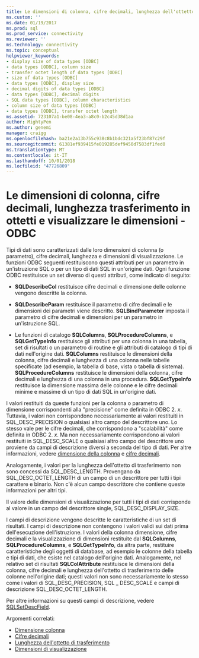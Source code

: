 ```yaml
---
title: Le dimensioni di colonna, cifre decimali, lunghezza dell'ottetto di trasferimento, dimensioni di visualizzazione | Microsoft Docs
ms.custom: ''
ms.date: 01/19/2017
ms.prod: sql
ms.prod_service: connectivity
ms.reviewer: ''
ms.technology: connectivity
ms.topic: conceptual
helpviewer_keywords:
- display size of data types [ODBC]
- data types [ODBC], column size
- transfer octet length of data types [ODBC]
- size of data types [ODBC]
- data types [ODBC], display size
- decimal digits of data types [ODBC]
- data types [ODBC], decimal digits
- SQL data types [ODBC], column characteristics
- column size of data types [ODBC]
- data types [ODBC], transfer octet length
ms.assetid: 723107a1-be08-4ea3-a8c0-b2c45d38d1aa
author: MightyPen
ms.author: genemi
manager: craigg
ms.openlocfilehash: ba21e2a13b755c938c8b1bdc321a5f23bf87c29f
ms.sourcegitcommit: 61381ef939415fe019285def9450d7583df1fed0
ms.translationtype: MT
ms.contentlocale: it-IT
ms.lasthandoff: 10/01/2018
ms.locfileid: "47726809"
---
```

# <a name="column-size-decimal-digits-transfer-octet-length-and-display-size---odbc"></a>Le dimensioni di colonna, cifre decimali, lunghezza trasferimento in ottetti e visualizzare le dimensioni - ODBC
Tipi di dati sono caratterizzati dalle loro dimensioni di colonna (o parametro), cifre decimali, lunghezza e dimensioni di visualizzazione. Le funzioni ODBC seguenti restituiscono questi attributi per un parametro in un'istruzione SQL o per un tipo di dati SQL in un'origine dati. Ogni funzione ODBC restituisce un set diverso di questi attributi, come indicato di seguito:  
  
-   **SQLDescribeCol** restituisce cifre decimali e dimensione delle colonne vengono descritte la colonna.  
  
-   **SQLDescribeParam** restituisce il parametro di cifre decimali e le dimensioni dei parametri viene descritto. **SQLBindParameter** imposta il parametro di cifre decimali e dimensioni per un parametro in un'istruzione SQL.  
  
-   Le funzioni di catalogo **SQLColumns**, **SQLProcedureColumns**, e **SQLGetTypeInfo** restituisce gli attributi per una colonna in una tabella, set di risultati o un parametro di routine e gli attributi di catalogo di tipi di dati nell'origine dati. **SQLColumns** restituisce le dimensioni della colonna, cifre decimali e lunghezza di una colonna nelle tabelle specificate (ad esempio, la tabella di base, vista o tabella di sistema). **SQLProcedureColumns** restituisce le dimensioni della colonna, cifre decimali e lunghezza di una colonna in una procedura. **SQLGetTypeInfo** restituisce la dimensione massima delle colonne e le cifre decimali minime e massime di un tipo di dati SQL in un'origine dati.  
  
 I valori restituiti da queste funzioni per la colonna o parametro di dimensione corrispondenti alla "precisione" come definita in ODBC 2. *x*. Tuttavia, i valori non corrispondono necessariamente ai valori restituiti in SQL_DESC_PRECISION o qualsiasi altro campo del descrittore uno. Lo stesso vale per le cifre decimali, che corrispondono a "scalabilità" come definita in ODBC 2. *x*. Ma non necessariamente corrispondono ai valori restituiti in SQL_DESC_SCALE o qualsiasi altro campo del descrittore uno proviene da campi di descrizione diversi a seconda del tipo di dati. Per altre informazioni, vedere [dimensione della colonna](../../../odbc/reference/appendixes/column-size.md) e [cifre decimali](../../../odbc/reference/appendixes/decimal-digits.md).  
  
 Analogamente, i valori per la lunghezza dell'ottetto di trasferimento non sono concessi da SQL_DESC_LENGTH. Provengano da SQL_DESC_OCTET_LENGTH di un campo di un descrittore per tutti i tipi carattere e binario. Non c'è alcun campo descrittore che contiene queste informazioni per altri tipi.  
  
 Il valore delle dimensioni di visualizzazione per tutti i tipi di dati corrisponde al valore in un campo del descrittore single, SQL_DESC_DISPLAY_SIZE.  
  
 I campi di descrizione vengono descritte le caratteristiche di un set di risultati. I campi di descrizione non contengono i valori validi sui dati prima dell'esecuzione dell'istruzione. I valori della colonna dimensione, cifre decimali e la visualizzazione di dimensioni restituite dal **SQLColumns**, **SQLProcedureColumns**, e **SQLGetTypeInfo**, da altra parte, restituire caratteristiche degli oggetti di database, ad esempio le colonne della tabella e tipi di dati, che esiste nel catalogo dell'origine dati. Analogamente, nel relativo set di risultati **SQLColAttribute** restituisce le dimensioni della colonna, cifre decimali e lunghezza dell'ottetto di trasferimento delle colonne nell'origine dati; questi valori non sono necessariamente lo stesso come i valori di SQL_DESC_PRECISION, SQL _ DESC_SCALE e campi di descrizione SQL_DESC_OCTET_LENGTH.  
  
 Per altre informazioni su questi campi di descrizione, vedere [SQLSetDescField](../../../odbc/reference/syntax/sqlsetdescfield-function.md).  
  
 Argomenti correlati:  
  
-   [Dimensione colonna](../../../odbc/reference/appendixes/column-size.md)  
-   [Cifre decimali](../../../odbc/reference/appendixes/decimal-digits.md)  
-   [Lunghezza dell'ottetto di trasferimento](../../../odbc/reference/appendixes/transfer-octet-length.md)  
-   [Dimensioni di visualizzazione](../../../odbc/reference/appendixes/display-size.md)
